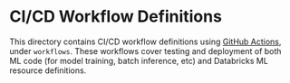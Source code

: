 # CI/CD Workflow Definitions
This directory contains CI/CD workflow definitions using [GitHub Actions](https://docs.github.com/en/actions),
under ``workflows``. These workflows cover testing and deployment of both ML code (for model training, batch inference, etc) and 
Databricks ML resource definitions. 